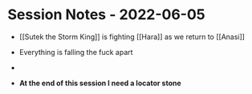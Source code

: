 # Session Notes - 2022-06-05

* [[Sutek the Storm King]] is fighting [[Hara]] as we return to [[Anasi]]
* Everything is falling the fuck apart
* 


* **At the end of this session I need a locator stone**